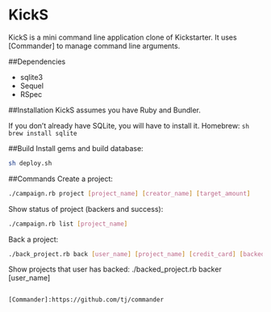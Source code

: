 # KickS

KickS is a mini command line application clone of Kickstarter. It uses [Commander] to manage command line arguments. 

##Dependencies
  - sqlite3
  - Sequel
  - RSpec

##Installation
KickS assumes you have Ruby and Bundler.

If you don’t already have SQLite, you will have to install it. 
Homebrew:  ```sh brew install sqlite```

##Build
Install gems and build database:
```sh
sh deploy.sh
```

##Commands
Create a project:
```sh
./campaign.rb project [project_name] [creator_name] [target_amount]
```

Show status of project (backers and success):
```sh
./campaign.rb list [project_name]
```

Back a project:
```sh
./back_project.rb back [user_name] [project_name] [credit_card] [backed_amount]
```

Show projects that user has backed:
./backed_project.rb backer [user_name]
```

[Commander]:https://github.com/tj/commander